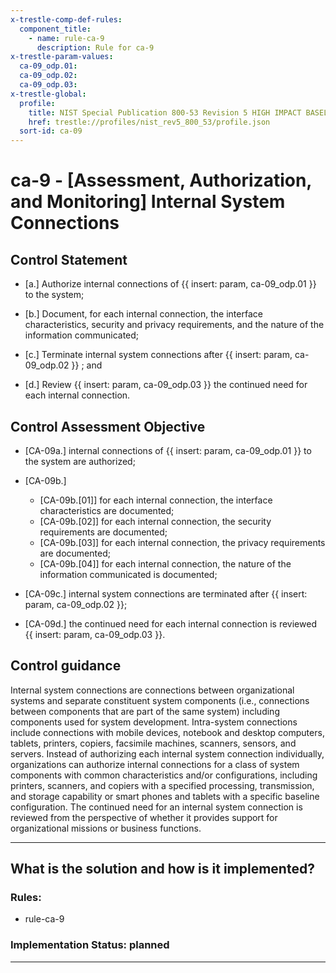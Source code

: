 ```yaml
---
x-trestle-comp-def-rules:
  component_title:
    - name: rule-ca-9
      description: Rule for ca-9
x-trestle-param-values:
  ca-09_odp.01:
  ca-09_odp.02:
  ca-09_odp.03:
x-trestle-global:
  profile:
    title: NIST Special Publication 800-53 Revision 5 HIGH IMPACT BASELINE
    href: trestle://profiles/nist_rev5_800_53/profile.json
  sort-id: ca-09
---
```


# ca-9 - \[Assessment, Authorization, and Monitoring\] Internal System Connections

## Control Statement

- \[a.\] Authorize internal connections of {{ insert: param, ca-09_odp.01 }} to the system;

- \[b.\] Document, for each internal connection, the interface characteristics, security and privacy requirements, and the nature of the information communicated;

- \[c.\] Terminate internal system connections after {{ insert: param, ca-09_odp.02 }} ; and

- \[d.\] Review {{ insert: param, ca-09_odp.03 }} the continued need for each internal connection.

## Control Assessment Objective

- \[CA-09a.\] internal connections of {{ insert: param, ca-09_odp.01 }} to the system are authorized;

- \[CA-09b.\]

  - \[CA-09b.[01]\] for each internal connection, the interface characteristics are documented;
  - \[CA-09b.[02]\] for each internal connection, the security requirements are documented;
  - \[CA-09b.[03]\] for each internal connection, the privacy requirements are documented;
  - \[CA-09b.[04]\] for each internal connection, the nature of the information communicated is documented;

- \[CA-09c.\] internal system connections are terminated after {{ insert: param, ca-09_odp.02 }};

- \[CA-09d.\] the continued need for each internal connection is reviewed {{ insert: param, ca-09_odp.03 }}.

## Control guidance

Internal system connections are connections between organizational systems and separate constituent system components (i.e., connections between components that are part of the same system) including components used for system development. Intra-system connections include connections with mobile devices, notebook and desktop computers, tablets, printers, copiers, facsimile machines, scanners, sensors, and servers. Instead of authorizing each internal system connection individually, organizations can authorize internal connections for a class of system components with common characteristics and/or configurations, including printers, scanners, and copiers with a specified processing, transmission, and storage capability or smart phones and tablets with a specific baseline configuration. The continued need for an internal system connection is reviewed from the perspective of whether it provides support for organizational missions or business functions.

______________________________________________________________________

## What is the solution and how is it implemented?

<!-- For implementation status enter one of: implemented, partial, planned, alternative, not-applicable -->

<!-- Note that the list of rules under ### Rules: is read-only and changes will not be captured after assembly to JSON -->

<!-- Add control implementation description here for control: ca-9 -->

### Rules:

  - rule-ca-9

### Implementation Status: planned

______________________________________________________________________
